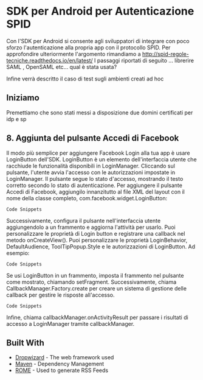 # SDK per Android per Autenticazione SPID
Con l'SDK per Android si consente agli sviluppatori di integrare con poco sforzo l'autenticazione alla propria app con il protocollo SPID.
Per approfondire ulteriormente l'argomento rimandiamo a http://spid-regole-tecniche.readthedocs.io/en/latest/
I passaggi riportati di seguito ... librerire SAML , OpenSAML etc... qual è stata usata?

Infine verrà descritto il caso di test sugli ambienti creati ad hoc

## Iniziamo
Premettiamo che sono stati messi a disposizione due domini certificati per idp e sp

## 8. Aggiunta del pulsante Accedi di Facebook
Il modo più semplice per aggiungere Facebook Login alla tua app è usare LoginButton dell'SDK. LoginButton è un elemento dell'interfaccia utente che racchiude le funzionalità disponibili in LoginManager. Cliccando sul pulsante, l'utente avvia l'accesso con le autorizzazioni impostate in LoginManager. Il pulsante segue lo stato d'accesso, mostrando il testo corretto secondo lo stato di autenticazione.
Per aggiungere il pulsante Accedi di Facebook, aggiungilo innanzitutto al file XML del layout con il nome della classe completo, com.facebook.widget.LoginButton:
```
Code Snippets
```

Successivamente, configura il pulsante nell'interfaccia utente aggiungendolo a un frammento e aggiorna l'attività per usarlo.
Puoi personalizzare le proprietà di Login button e registrare una callback nel metodo onCreateView(). Puoi personalizzare le proprietà LoginBehavior, DefaultAudience, ToolTipPopup.Style e le autorizzazioni di LoginButton. Ad esempio:
```
Code Snippets
```
Se usi LoginButton in un frammento, imposta il frammento nel pulsante come mostrato, chiamando setFragment. Successivamente, chiama CallbackManager.Factory.create per creare un sistema di gestione delle callback per gestire le risposte all'accesso.

```
Code Snippets
```
Infine, chiama callbackManager.onActivityResult per passare i risultati di accesso a LoginManager tramite callbackManager.




## Built With
* [Dropwizard](http://www.dropwizard.io/1.0.2/docs/) - The web framework used
* [Maven](https://maven.apache.org/) - Dependency Management
* [ROME](https://rometools.github.io/rome/) - Used to generate RSS Feeds

